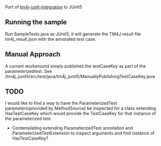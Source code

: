 Port of <a href="https://www.adaptavist.com/doco/display/KT/Annotating+Test+Cases">tm4j-junit-integration</a> to JUnit5

## Running the sample
Run SampleTests.java as JUnit5, it will generate the TM4J result file tm4j_result.json with the annotated test case.

## Manual Approach
A current workaround simply publishes the testCaseKey as part of the parameterizedtest. See /tm4j_junit5/src/test/java/tm4j_junit5/ManuallyPublishingTestCaseKey.java 

## TODO
I would like to find a way to have the ParameterizedTest parameters(provided by MethodSource) be inspected for a class extending HasTestCaseKey which would provide the TestCaseKey for that instance of the parameterized test. 

- Contemplating extending ParameterizedTest annotation and ParameterizedTestExtension to inspect arguments and find instance of HasTestCaseKey?
